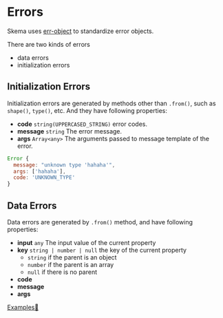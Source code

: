 # Errors

Skema uses [err-object](https://github.com/kaelzhang/node-err-object) to standardize error objects.

There are two kinds of errors
- data errors
- initialization errors

## Initialization Errors

Initialization errors are generated by methods other than `.from()`, such as `shape()`, `type()`, etc. And they have following properties:

- **code** `string(UPPERCASED_STRING)` error codes.
- **message** `string` The error message.
- **args** `Array<any>` The arguments passed to message template of the error.

```js
Error {
  message: "unknown type 'hahaha'",
  args: ['hahaha'],
  code: 'UNKNOWN_TYPE'
}
```

## Data Errors

Data errors are generated by `.from()` method, and have following properties:

- **input** `any` The input value of the current property
- **key** `string | number | null` the key of the current property
  - `string` if the parent is an object
  - `number` if the parent is an array
  - `null` if there is no parent
- **code**
- **message**
- **args**

[Examples🔬](https://jsfiddle.net/kaelzhang/scvLn8Ly/)
